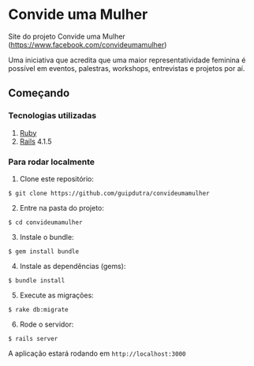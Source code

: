 # Convide uma Mulher
Site do projeto Convide uma Mulher (https://www.facebook.com/convideumamulher)


Uma iniciativa que acredita que uma maior representatividade feminina é possível em eventos, palestras, workshops, entrevistas e projetos por aí.

## Começando

### Tecnologias utilizadas

1. [Ruby](https://www.ruby-lang.org/en/)
2. [Rails](http://rubyonrails.org/) 4.1.5

### Para rodar localmente

1. Clone este repositório: 

`$ git clone https://github.com/guipdutra/convideumamulher`

2. Entre na pasta do projeto: 

`$ cd convideumamulher`

3. Instale o bundle: 

`$ gem install bundle`

4. Instale as dependências (gems): 

`$ bundle install`

5. Execute as migrações: 

`$ rake db:migrate`

6. Rode o servidor: 

`$ rails server`

A aplicação estará rodando em `http://localhost:3000`
